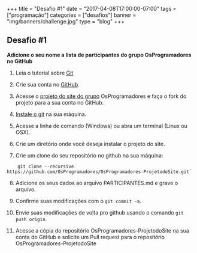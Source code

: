 +++
title = "Desafio #1"
date = "2017-04-08T17:00:00-07:00"
tags = ["programação"]
categories = ["desafios"]
banner = "img/banners/challenge.jpg"
type = "blog"
+++

## Desafio #1

**Adicione o seu nome a lista de participantes do grupo OsProgramadores no GitHub**

1. Leia o tutorial sobre [Git](https://tableless.com.br/tudo-que-voce-queria-saber-sobre-git-e-github-mas-tinha-vergonha-de-perguntar/)

2. Crie sua conta no [GitHub](https://github.com).

3. Acesse o [projeto do site do grupo](https://github.com/OsProgramadores/OsProgramadores-ProjetodoSite) OsProgramadores e faça o fork do projeto para a sua conta no GitHub.

4. [Instale o git](https://git-scm.com/downloads) na sua máquina.

5. Acesse a linha de comando (Windows) ou abra um terminal (Linux ou OSX).

6. Crie um diretório onde você deseja instalar o projeto do site.

7. Crie um clone do seu repositório no github na sua máquina:

```
    git clone --recursive https://github.com/OsProgramadores/OsProgramadores-ProjetodoSite.git`
```

8. Adicione os seus dados ao arquivo PARTICIPANTES.md e grave o arquivo.

9. Confirme suas modificações com o `git commit -a`.

10. Envie suas modificações de volta pro github usando o comando `git push origin`.

11. Acesse a cópia do repositório OsProgramadores-ProjetodoSite na sua conta do GitHub e solicite um Pull request para o repositório OsProgramadores-ProjetodoSite
